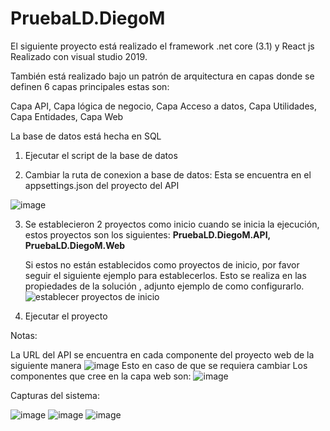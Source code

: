 # PruebaLD.DiegoM

El siguiente proyecto está realizado el framework .net core (3.1) y React js 
Realizado con visual studio 2019.


También está realizado bajo un patrón de arquitectura en capas donde se definen 6 capas principales 
estas son:


Capa API,
Capa lógica de negocio,
Capa Acceso a datos,
Capa Utilidades,
Capa Entidades,
Capa Web


La base de datos está hecha en SQL 

1. Ejecutar el script de la base de datos

2. Cambiar la ruta de conexion a base de datos: Esta se encuentra en el appsettings.json del proyecto del API

![image](https://user-images.githubusercontent.com/31227628/134843323-ab497b21-772a-42cd-8608-50174f8526b0.png)

3. Se establecieron 2 proyectos como inicio cuando se inicia la ejecución, estos proyectos son los siguientes:
 **PruebaLD.DiegoM.API,
   PruebaLD.DiegoM.Web**
   
   Si estos no están establecidos como proyectos de inicio, por favor seguir el siguiente ejemplo para establecerlos.
   Esto se realiza en las propiedades de la solución , adjunto ejemplo de como configurarlo.
   ![establecer proyectos de inicio](https://user-images.githubusercontent.com/31227628/134843852-1e6945d5-aac3-4874-be59-9dadd7339905.gif)
   
 4. Ejecutar el proyecto
 
 Notas: 
 
 La URL del API se encuentra en cada componente del proyecto web de la siguiente manera
 ![image](https://user-images.githubusercontent.com/31227628/134934472-8dd123de-775e-4657-8dca-6a8183b1ef25.png)
 Esto en caso de que se requiera cambiar 
 Los componentes que cree en la capa web son:
 ![image](https://user-images.githubusercontent.com/31227628/134934665-c033441e-e867-4955-8ca0-f4e73e487b75.png)

 
 
 Capturas del sistema:
 
 ![image](https://user-images.githubusercontent.com/31227628/134844659-de25639a-ce74-4c98-91bd-509eed399ff1.png)
 ![image](https://user-images.githubusercontent.com/31227628/134844680-da144142-2934-485f-b3b2-73d2480f4981.png)
 ![image](https://user-images.githubusercontent.com/31227628/134844735-c468de9c-0e87-4ebd-959b-b7c1eb5190fe.png)



 

   
   







